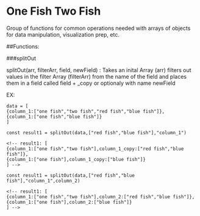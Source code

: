 # One Fish Two Fish

Group of functions for common operations needed with arrays of objects for data manipulation, visualization prep, etc.

##Functions:

###splitOut

splitOut(arr, filterArr, field, newField) :
Takes an inital Array (arr) filters out values in the filter Array (filterArr) from the name of the field and places them in a field called field + \_copy or optionaly with name newField

EX:

```
data = [
{column_1:["one fish","two fish","red fish","blue fish"]},
{column_1:["one fish","blue fish"]}
]

const result1 = splitOut(data,["red fish","blue fish"],"column_1")

<!-- result1: [
{column_1:["one fish","two fish"],column_1_copy:["red fish","blue fish"]},
{column_1:["one fish"],column_1_copy:["blue fish"]}
] -->

const result1 = splitOut(data,["red fish","blue fish"],"column_1",column_2)

<!-- result1: [
{column_1:["one fish","two fish"],column_2:["red fish","blue fish"]},
{column_1:["one fish"],column_2:["blue fish"]}
] -->
```
